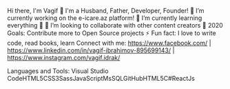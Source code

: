 Hi there, I'm Vagif 👋
I'm a Husband, Father, Developer, Founder!
🔭 I’m currently working on the e-icare.az platform!
🌱 I’m currently learning everything 🤣
👯 I’m looking to collaborate with other content creators
🥅 2020 Goals: Contribute more to Open Source projects
⚡ Fun fact: I love to write code, read books, learn
Connect with me:
https://www.facebook.com/ | https://www.linkedin.com/in/vagif-ibrahimov-895699143/ | https://www.instagram.com/vagif.idrak/

Languages and Tools:
Visual Studio CodeHTML5CSS3SassJavaScriptMsSQLGitHubHTML5C#ReactJs
